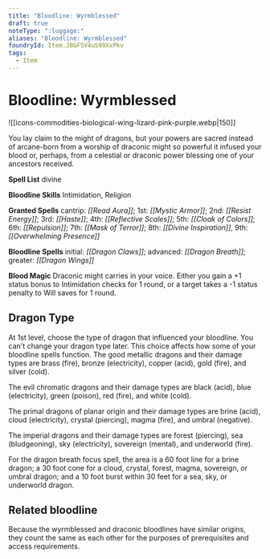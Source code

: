 ```yaml
---
title: "Bloodline: Wyrmblessed"
draft: true
noteType: ":luggage:"
aliases: "Bloodline: Wyrmblessed"
foundryId: Item.J8GFSV4uS99XxPkv
tags:
  - Item
---
```


# Bloodline: Wyrmblessed
![[icons-commodities-biological-wing-lizard-pink-purple.webp|150]]

You lay claim to the might of dragons, but your powers are sacred instead of arcane-born from a worship of draconic might so powerful it infused your blood or, perhaps, from a celestial or draconic power blessing one of your ancestors received.

**Spell List** divine

**Bloodline Skills** Intimidation, Religion

**Granted Spells** cantrip: _[[Read Aura]]_; 1st: _[[Mystic Armor]]_; 2nd: _[[Resist Energy]]_; 3rd: _[[Haste]]_; 4th: _[[Reflective Scales]]_; 5th: _[[Cloak of Colors]]_; 6th: _[[Repulsion]]_; 7th: _[[Mask of Terror]]_; 8th: _[[Divine Inspiration]]_, 9th: _[[Overwhelming Presence]]_

**Bloodline Spells** initial: _[[Dragon Claws]]_; advanced: _[[Dragon Breath]]_; greater: _[[Dragon Wings]]_

**Blood Magic** Draconic might carries in your voice. Either you gain a +1 status bonus to Intimidation checks for 1 round, or a target takes a -1 status penalty to Will saves for 1 round.

## Dragon Type

At 1st level, choose the type of dragon that influenced your bloodline. You can't change your dragon type later. This choice affects how some of your bloodline spells function. The good metallic dragons and their damage types are brass (fire), bronze (electricity), copper (acid), gold (fire), and silver (cold).

The evil chromatic dragons and their damage types are black (acid), blue (electricity), green (poison), red (fire), and white (cold).

The primal dragons of planar origin and their damage types are brine (acid), cloud (electricity), crystal (piercing), magma (fire), and umbral (negative).

The imperial dragons and their damage types are forest (piercing), sea (bludgeoning), sky (electricity), sovereign (mental), and underworld (fire).

For the dragon breath focus spell, the area is a 60 foot line for a brine dragon; a 30 foot cone for a cloud, crystal, forest, magma, sovereign, or umbral dragon; and a 10 foot burst within 30 feet for a sea, sky, or underworld dragon.

## Related bloodline

Because the wyrmblessed and draconic bloodlines have similar origins, they count the same as each other for the purposes of prerequisites and access requirements.

